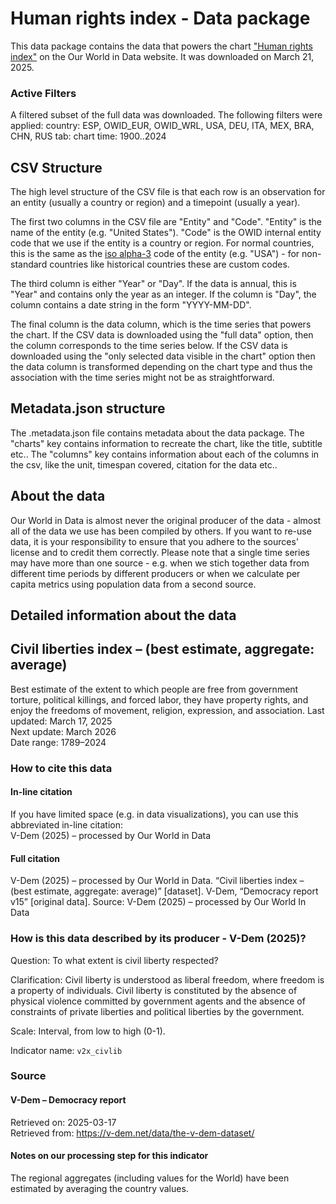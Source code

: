# Human rights index - Data package

This data package contains the data that powers the chart ["Human rights index"](https://ourworldindata.org/grapher/human-rights-index-vdem?tab=chart&time=1900..2024&country=ESP~OWID_EUR~OWID_WRL~USA~DEU~ITA~MEX~BRA~CHN~RUS&v=1&csvType=filtered&useColumnShortNames=false) on the Our World in Data website. It was downloaded on March 21, 2025.

### Active Filters

A filtered subset of the full data was downloaded. The following filters were applied:
country: ESP, OWID_EUR, OWID_WRL, USA, DEU, ITA, MEX, BRA, CHN, RUS
tab: chart
time: 1900..2024

## CSV Structure

The high level structure of the CSV file is that each row is an observation for an entity (usually a country or region) and a timepoint (usually a year).

The first two columns in the CSV file are "Entity" and "Code". "Entity" is the name of the entity (e.g. "United States"). "Code" is the OWID internal entity code that we use if the entity is a country or region. For normal countries, this is the same as the [iso alpha-3](https://en.wikipedia.org/wiki/ISO_3166-1_alpha-3) code of the entity (e.g. "USA") - for non-standard countries like historical countries these are custom codes.

The third column is either "Year" or "Day". If the data is annual, this is "Year" and contains only the year as an integer. If the column is "Day", the column contains a date string in the form "YYYY-MM-DD".

The final column is the data column, which is the time series that powers the chart. If the CSV data is downloaded using the "full data" option, then the column corresponds to the time series below. If the CSV data is downloaded using the "only selected data visible in the chart" option then the data column is transformed depending on the chart type and thus the association with the time series might not be as straightforward.

## Metadata.json structure

The .metadata.json file contains metadata about the data package. The "charts" key contains information to recreate the chart, like the title, subtitle etc.. The "columns" key contains information about each of the columns in the csv, like the unit, timespan covered, citation for the data etc..

## About the data

Our World in Data is almost never the original producer of the data - almost all of the data we use has been compiled by others. If you want to re-use data, it is your responsibility to ensure that you adhere to the sources' license and to credit them correctly. Please note that a single time series may have more than one source - e.g. when we stich together data from different time periods by different producers or when we calculate per capita metrics using population data from a second source.

## Detailed information about the data


## Civil liberties index – (best estimate, aggregate: average)
Best estimate of the extent to which people are free from government torture, political killings, and forced labor, they have property rights, and enjoy the freedoms of movement, religion, expression, and association.
Last updated: March 17, 2025  
Next update: March 2026  
Date range: 1789–2024  


### How to cite this data

#### In-line citation
If you have limited space (e.g. in data visualizations), you can use this abbreviated in-line citation:  
V-Dem (2025) – processed by Our World in Data

#### Full citation
V-Dem (2025) – processed by Our World in Data. “Civil liberties index – (best estimate, aggregate: average)” [dataset]. V-Dem, “Democracy report v15” [original data].
Source: V-Dem (2025) – processed by Our World In Data

### How is this data described by its producer - V-Dem (2025)?
Question: To what extent is civil liberty respected?

Clarification: Civil liberty is understood as liberal freedom, where freedom is a property of individuals. Civil liberty is constituted by the absence of physical violence committed by government agents and the absence of constraints of private liberties and political liberties by the government.

Scale: Interval, from low to high (0-1).

Indicator name: `v2x_civlib`

### Source

#### V-Dem – Democracy report
Retrieved on: 2025-03-17  
Retrieved from: https://v-dem.net/data/the-v-dem-dataset/  

#### Notes on our processing step for this indicator
The regional aggregates (including values for the World) have been estimated by averaging the country values.


    